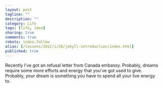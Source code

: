 ```yaml
---
layout: post
tagline: ""
description: ""
category: Life
tags: [life, idea]
sharing: true
comments: true
robots: index,follow
alias: [/lessons/2012/1/20/jekyll-introduction/index.html]
published: true
---
```


Recently I’ve got an refusal letter from Canada embassy.
Probably, dreams require some more efforts and energy that you’ve got used to give. Probably, your dream is something you have to spend all your live energy to.